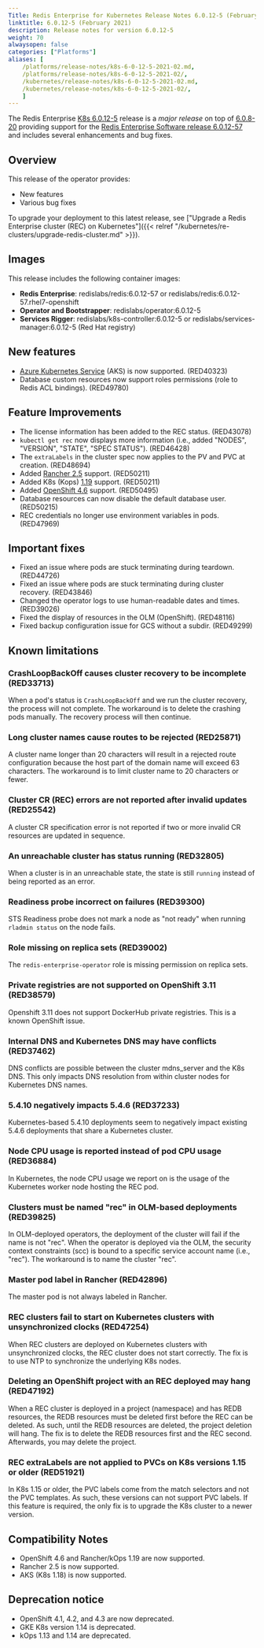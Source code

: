 ```yaml
---
Title: Redis Enterprise for Kubernetes Release Notes 6.0.12-5 (February 2021)
linktitle: 6.0.12-5 (February 2021)
description: Release notes for version 6.0.12-5
weight: 70
alwaysopen: false
categories: ["Platforms"]
aliases: [
    /platforms/release-notes/k8s-6-0-12-5-2021-02.md,
    /platforms/release-notes/k8s-6-0-12-5-2021-02/,
    /kubernetes/release-notes/k8s-6-0-12-5-2021-02.md,
    /kubernetes/release-notes/k8s-6-0-12-5-2021-02/,
    ]
---
```


The Redis Enterprise [K8s 6.0.12-5](https://github.com/RedisLabs/redis-enterprise-k8s-docs/releases/tag/v6.0.12-5) release is a *major release* on top of [6.0.8-20](https://github.com/RedisLabs/redis-enterprise-k8s-docs/releases/tag/v6.0.8-20) providing support for the [Redis Enterprise Software release 6.0.12-57](https://docs.redislabs.com/latest/rs/release-notes/rs-6-0-12-january-2021/) and includes several enhancements and bug fixes.

## Overview

This release of the operator provides:

 * New features
 * Various bug fixes


To upgrade your deployment to this latest release, see ["Upgrade a Redis Enterprise cluster (REC) on Kubernetes"]({{< relref "/kubernetes/re-clusters/upgrade-redis-cluster.md" >}}).

## Images

This release includes the following container images:
 * **Redis Enterprise**: redislabs/redis:6.0.12-57 or redislabs/redis:6.0.12-57.rhel7-openshift
 * **Operator and Bootstrapper**: redislabs/operator:6.0.12-5
 * **Services Rigger**: redislabs/k8s-controller:6.0.12-5 or redislabs/services-manager:6.0.12-5 (Red Hat registry)

## New features

 * [Azure Kubernetes Service](https://azure.microsoft.com/en-us/services/kubernetes-service/) (AKS) is now supported. (RED40323)
 * Database custom resources now support roles permissions (role to Redis ACL bindings). (RED49780)

## Feature Improvements

 * The license information has been added to the REC status. (RED43078)
 * `kubectl get rec` now displays more information (i.e., added "NODES", "VERSION", "STATE", "SPEC STATUS"). (RED46428)
 * The `extraLabels` in the cluster spec now applies to the PV and PVC at creation. (RED48694)
 * Added [Rancher 2.5](https://rancher.com/products/rancher/2.5) support. (RED50211)
 * Added K8s (Kops) [1.19](https://v1-19.docs.kubernetes.io/docs/setup/release/notes/) support. (RED50211)
 * Added [OpenShift 4.6](https://docs.openshift.com/container-platform/4.6/welcome/index.html) support. (RED50495)
 * Database resources can now disable the default database user. (RED50215)
 * REC credentials no longer use environment variables in pods. (RED47969)

## Important fixes

 * Fixed an issue where pods are stuck terminating during teardown. (RED44726)
 * Fixed an issue where pods are stuck terminating during cluster recovery. (RED43846)
 * Changed the operator logs to use human-readable dates and times. (RED39026)
 * Fixed the display of resources in the OLM (OpenShift). (RED48116)
 * Fixed backup configuration issue for GCS without a subdir. (RED49299)

## Known limitations

### CrashLoopBackOff causes cluster recovery to be incomplete  (RED33713)

When a pod's status is `CrashLoopBackOff` and we run the cluster recovery, the process will not complete. The workaround is to delete the crashing pods manually. The recovery process will then continue.

### Long cluster names cause routes to be rejected  (RED25871)

A cluster name longer than 20 characters will result in a rejected route configuration because the host part of the domain name will exceed 63 characters. The workaround is to limit cluster name to 20 characters or fewer.

### Cluster CR (REC) errors are not reported after invalid updates (RED25542)

A cluster CR specification error is not reported if two or more invalid CR resources are updated in sequence.

### An unreachable cluster has status running (RED32805)

When a cluster is in an unreachable state, the state is still `running` instead of being reported as an error.

### Readiness probe incorrect on failures (RED39300)

STS Readiness probe does not mark a node as "not ready" when running `rladmin status` on the node fails.

### Role missing on replica sets (RED39002)

The `redis-enterprise-operator` role is missing permission on replica sets.

### Private registries are not supported on OpenShift 3.11 (RED38579)

Openshift 3.11 does not support DockerHub private registries. This is a known OpenShift issue.

### Internal DNS and Kubernetes DNS may have conflicts (RED37462)

DNS conflicts are possible between the cluster mdns_server and the K8s DNS. This only impacts DNS resolution from within cluster nodes for Kubernetes DNS names.

### 5.4.10 negatively impacts 5.4.6 (RED37233)

Kubernetes-based 5.4.10 deployments seem to negatively impact existing 5.4.6 deployments that share a Kubernetes cluster.

### Node CPU usage is reported instead of pod CPU usage (RED36884)

In Kubernetes, the node CPU usage we report on is the usage of the Kubernetes worker node hosting the REC pod.

### Clusters must be named "rec" in OLM-based deployments (RED39825)

In OLM-deployed operators, the deployment of the cluster will fail if the name is not "rec". When the operator is deployed via the OLM, the security context constraints (scc) is bound to a specific service account name (i.e., "rec"). The workaround is to name the cluster "rec".

### Master pod label in Rancher (RED42896)

The master pod is not always labeled in Rancher.

### REC clusters fail to start on Kubernetes clusters with unsynchronized clocks (RED47254)

When REC clusters are deployed on Kubernetes clusters with unsynchronized clocks, the REC cluster does not start correctly. The fix is to use NTP to synchronize the underlying K8s nodes.

### Deleting an OpenShift project with an REC deployed may hang (RED47192)

When a REC cluster is deployed in a project (namespace) and has REDB resources, the
REDB resources must be deleted first before the REC can be deleted. As such, until the
REDB resources are deleted, the project deletion will hang. The fix is to delete the
REDB resources first and the REC second. Afterwards, you may delete the project.

### REC extraLabels are not applied to PVCs on K8s versions 1.15 or older (RED51921)

In K8s 1.15 or older, the PVC labels come from the match selectors and not the
PVC templates. As such, these versions can not support PVC labels. If this feature
is required, the only fix is to upgrade the K8s cluster to a newer version.

## Compatibility Notes

 * OpenShift 4.6 and Rancher/kOps 1.19 are now supported.
 * Rancher 2.5 is now supported.
 * AKS (K8s 1.18) is now supported.

## Deprecation notice

 * OpenShift 4.1, 4.2, and 4.3 are now deprecated.
 * GKE K8s version 1.14 is deprecated.
 * kOps 1.13 and 1.14 are deprecated.

